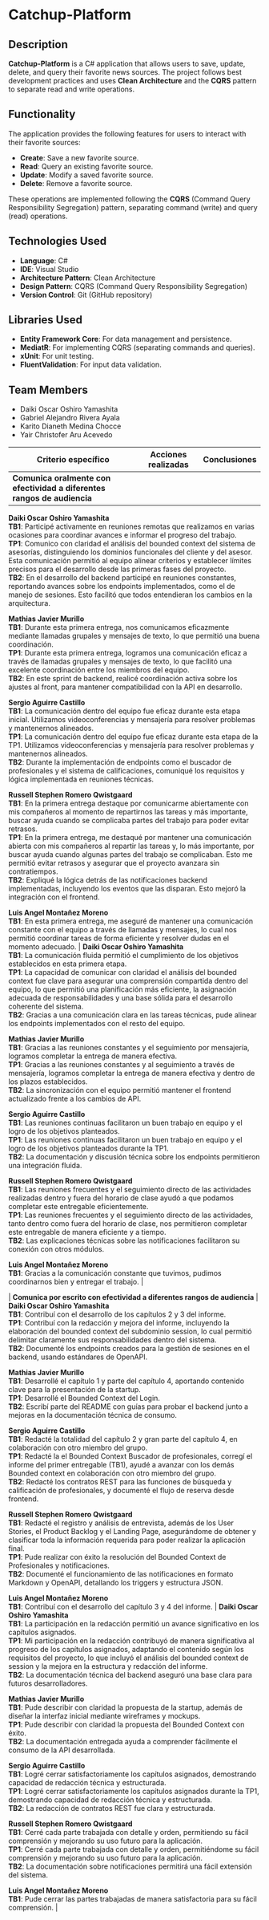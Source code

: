 # Catchup-Platform

## Description

**Catchup-Platform** is a C# application that allows users to save, update, delete, and query their favorite news sources. The project follows best development practices and uses **Clean Architecture** and the **CQRS** pattern to separate read and write operations.

## Functionality

The application provides the following features for users to interact with their favorite sources:

- **Create**: Save a new favorite source.
- **Read**: Query an existing favorite source.
- **Update**: Modify a saved favorite source.
- **Delete**: Remove a favorite source.

These operations are implemented following the **CQRS** (Command Query Responsibility Segregation) pattern, separating command (write) and query (read) operations.

## Technologies Used

- **Language**: C#
- **IDE**: Visual Studio
- **Architecture Pattern**: Clean Architecture
- **Design Pattern**: CQRS (Command Query Responsibility Segregation)
- **Version Control**: Git (GitHub repository)

## Libraries Used

- **Entity Framework Core**: For data management and persistence.
- **MediatR**: For implementing CQRS (separating commands and queries).
- **xUnit**: For unit testing.
- **FluentValidation**: For input data validation.

## Team Members

- Daiki Oscar Oshiro Yamashita
- Gabriel Alejandro Rivera Ayala
- Karito Dianeth Medina Chocce
- Yair Christofer Aru Acevedo

| **Criterio específico** | **Acciones realizadas** | **Conclusiones** |
|-------------------------|--------------------------|------------------|
| **Comunica oralmente con efectividad a diferentes rangos de audiencia** | 
**Daiki Oscar Oshiro Yamashita**  
**TB1**: Participé activamente en reuniones remotas que realizamos en varias ocasiones para coordinar avances e informar el progreso del trabajo.  
**TP1**: Comunico con claridad el análisis del bounded context del sistema de asesorías, distinguiendo los dominios funcionales del cliente y del asesor. Esta comunicación permitió al equipo alinear criterios y establecer límites precisos para el desarrollo desde las primeras fases del proyecto.  
**TB2**: En el desarrollo del backend participé en reuniones constantes, reportando avances sobre los endpoints implementados, como el de manejo de sesiones. Esto facilitó que todos entendieran los cambios en la arquitectura.  

**Mathias Javier Murillo**  
**TB1**: Durante esta primera entrega, nos comunicamos eficazmente mediante llamadas grupales y mensajes de texto, lo que permitió una buena coordinación.  
**TP1**: Durante esta primera entrega, logramos una comunicación eficaz a través de llamadas grupales y mensajes de texto, lo que facilitó una excelente coordinación entre los miembros del equipo.  
**TB2**: En este sprint de backend, realicé coordinación activa sobre los ajustes al front, para mantener compatibilidad con la API en desarrollo.  

**Sergio Aguirre Castillo**  
**TB1**: La comunicación dentro del equipo fue eficaz durante esta etapa inicial. Utilizamos videoconferencias y mensajería para resolver problemas y mantenernos alineados.  
**TP1**: La comunicación dentro del equipo fue eficaz durante esta etapa de la TP1. Utilizamos videoconferencias y mensajería para resolver problemas y mantenernos alineados.  
**TB2**: Durante la implementación de endpoints como el buscador de profesionales y el sistema de calificaciones, comuniqué los requisitos y lógica implementada en reuniones técnicas.  

**Russell Stephen Romero Qwistgaard**  
**TB1**: En la primera entrega destaque por comunicarme abiertamente con mis compañeros al momento de repartirnos las tareas y más importante, buscar ayuda cuando se complicaba partes del trabajo para poder evitar retrasos.  
**TP1**: En la primera entrega, me destaqué por mantener una comunicación abierta con mis compañeros al repartir las tareas y, lo más importante, por buscar ayuda cuando algunas partes del trabajo se complicaban. Esto me permitió evitar retrasos y asegurar que el proyecto avanzara sin contratiempos.  
**TB2**: Expliqué la lógica detrás de las notificaciones backend implementadas, incluyendo los eventos que las disparan. Esto mejoró la integración con el frontend.  

**Luis Angel Montañez Moreno**  
**TB1**: En esta primera entrega, me aseguré de mantener una comunicación constante con el equipo a través de llamadas y mensajes, lo cual nos permitió coordinar tareas de forma eficiente y resolver dudas en el momento adecuado. | 
**Daiki Oscar Oshiro Yamashita**  
**TB1**: La comunicación fluida permitió el cumplimiento de los objetivos establecidos en esta primera etapa.  
**TP1**: La capacidad de comunicar con claridad el análisis del bounded context fue clave para asegurar una comprensión compartida dentro del equipo, lo que permitió una planificación más eficiente, la asignación adecuada de responsabilidades y una base sólida para el desarrollo coherente del sistema.  
**TB2**: Gracias a una comunicación clara en las tareas técnicas, pude alinear los endpoints implementados con el resto del equipo.  

**Mathias Javier Murillo**  
**TB1**: Gracias a las reuniones constantes y el seguimiento por mensajería, logramos completar la entrega de manera efectiva.  
**TP1**: Gracias a las reuniones constantes y al seguimiento a través de mensajería, logramos completar la entrega de manera efectiva y dentro de los plazos establecidos.  
**TB2**: La sincronización con el equipo permitió mantener el frontend actualizado frente a los cambios de API.  

**Sergio Aguirre Castillo**  
**TB1**: Las reuniones continuas facilitaron un buen trabajo en equipo y el logro de los objetivos planteados.  
**TP1**: Las reuniones continuas facilitaron un buen trabajo en equipo y el logro de los objetivos planteados durante la TP1.  
**TB2**: La documentación y discusión técnica sobre los endpoints permitieron una integración fluida.  

**Russell Stephen Romero Qwistgaard**  
**TB1**: Las reuniones frecuentes y el seguimiento directo de las actividades realizadas dentro y fuera del horario de clase ayudó a que podamos completar este entregable eficientemente.  
**TP1**: Las reuniones frecuentes y el seguimiento directo de las actividades, tanto dentro como fuera del horario de clase, nos permitieron completar este entregable de manera eficiente y a tiempo.  
**TB2**: Las explicaciones técnicas sobre las notificaciones facilitaron su conexión con otros módulos.  

**Luis Angel Montañez Moreno**  
**TB1**: Gracias a la comunicación constante que tuvimos, pudimos coordinarnos bien y entregar el trabajo. |

| **Comunica por escrito con efectividad a diferentes rangos de audiencia** | 
**Daiki Oscar Oshiro Yamashita**  
**TB1**: Contribuí con el desarrollo de los capítulos 2 y 3 del informe.  
**TP1**: Contribuí con la redacción y mejora del informe, incluyendo la elaboración del bounded context del subdominio session, lo cual permitió delimitar claramente sus responsabilidades dentro del sistema.  
**TB2**: Documenté los endpoints creados para la gestión de sesiones en el backend, usando estándares de OpenAPI.  

**Mathias Javier Murillo**  
**TB1**: Desarrollé el capítulo 1 y parte del capítulo 4, aportando contenido clave para la presentación de la startup.  
**TP1**: Desarrollé el Bounded Context del Login.  
**TB2**: Escribí parte del README con guías para probar el backend junto a mejoras en la documentación técnica de consumo.  

**Sergio Aguirre Castillo**  
**TB1**: Redacté la totalidad del capítulo 2 y gran parte del capítulo 4, en colaboración con otro miembro del grupo.  
**TP1**: Redacté la el Bounded Context Buscador de profesionales, corregí el informe del primer entregable (TB1), ayudé a avanzar con los demás Bounded context en colaboración con otro miembro del grupo.  
**TB2**: Redacté los contratos REST para las funciones de búsqueda y calificación de profesionales, y documenté el flujo de reserva desde frontend.  

**Russell Stephen Romero Qwistgaard**  
**TB1**: Redacté el registro y análisis de entrevista, además de los User Stories, el Product Backlog y el Landing Page, asegurándome de obtener y clasificar toda la información requerida para poder realizar la aplicación final.  
**TP1**: Pude realizar con éxito la resolución del Bounded Context de Profesionales y notificaciones.  
**TB2**: Documenté el funcionamiento de las notificaciones en formato Markdown y OpenAPI, detallando los triggers y estructura JSON.  

**Luis Angel Montañez Moreno**  
**TB1**: Contribuí con el desarrollo del capítulo 3 y 4 del informe. | 
**Daiki Oscar Oshiro Yamashita**  
**TB1**: La participación en la redacción permitió un avance significativo en los capítulos asignados.  
**TP1**: Mi participación en la redacción contribuyó de manera significativa al progreso de los capítulos asignados, adaptando el contenido según los requisitos del proyecto, lo que incluyó el análisis del bounded context de session y la mejora en la estructura y redacción del informe.  
**TB2**: La documentación técnica del backend aseguró una base clara para futuros desarrolladores.  

**Mathias Javier Murillo**  
**TB1**: Pude describir con claridad la propuesta de la startup, además de diseñar la interfaz inicial mediante wireframes y mockups.  
**TP1**: Pude describir con claridad la propuesta del Bounded Context con éxito.  
**TB2**: La documentación entregada ayuda a comprender fácilmente el consumo de la API desarrollada.  

**Sergio Aguirre Castillo**  
**TB1**: Logré cerrar satisfactoriamente los capítulos asignados, demostrando capacidad de redacción técnica y estructurada.  
**TP1**: Logré cerrar satisfactoriamente los capítulos asignados durante la TP1, demostrando capacidad de redacción técnica y estructurada.  
**TB2**: La redacción de contratos REST fue clara y estructurada.  

**Russell Stephen Romero Qwistgaard**  
**TB1**: Cerré cada parte trabajada con detalle y orden, permitiendo su fácil comprensión y mejorando su uso futuro para la aplicación.  
**TP1**: Cerré cada parte trabajada con detalle y orden, permitiéndome su fácil comprensión y mejorando su uso futuro para la aplicación.  
**TB2**: La documentación sobre notificaciones permitirá una fácil extensión del sistema.  

**Luis Angel Montañez Moreno**  
**TB1**: Pude cerrar las partes trabajadas de manera satisfactoria para su fácil comprensión. |
